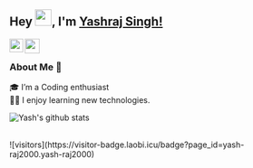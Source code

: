 ## Hey <img src="https://github.com/TheDudeThatCode/TheDudeThatCode/blob/master/Assets/Hi.gif" width="29px">, I'm [Yashraj Singh!](https://github.com/yash-raj2000) 

<a href="https://www.linkedin.com/in/yashrajsingh282/">
  <img align="left" width="24px" src="https://cdn.jsdelivr.net/npm/simple-icons@v3/icons/linkedin.svg"  />
</a>
<a href="mailto:yashrajsingh282@gmail.com">
  <img align="left" width="26px" src="https://cdn.jsdelivr.net/npm/simple-icons@v3/icons/gmail.svg" />
</a>
<br />

### About Me 🚀
🎓 I’m a Coding enthusiast </br>
👨‍💻 I enjoy learning new technologies. </br>

![Yash's github stats](https://github-readme-stats.vercel.app/api?username=yash-raj2000&show_icons=true)

<br>
![visitors](https://visitor-badge.laobi.icu/badge?page_id=yash-raj2000.yash-raj2000)
